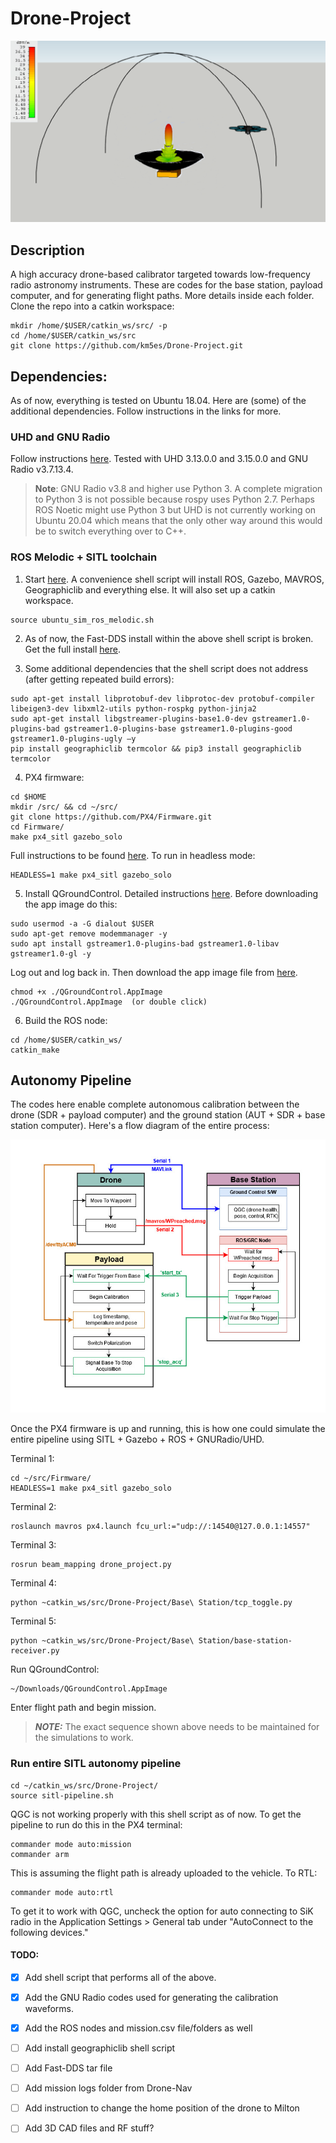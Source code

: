 # Drone-Project
![cal-illustration](oth_withBeam_gradient.png)

## Description
A high accuracy drone-based calibrator targeted towards low-frequency radio astronomy instruments. These are codes for the base station, payload computer, and for generating flight paths. More details inside each folder. Clone the repo into a catkin workspace:
```
mkdir /home/$USER/catkin_ws/src/ -p
cd /home/$USER/catkin_ws/src
git clone https://github.com/km5es/Drone-Project.git
```

## Dependencies:
As of now, everything is tested on Ubuntu 18.04. Here are (some) of the additional dependencies. Follow instructions in the links for more.

### UHD and GNU Radio 
Follow instructions [here](https://kb.ettus.com/Building_and_Installing_the_USRP_Open-Source_Toolchain_(UHD_and_GNU_Radio)_on_Linux). Tested with UHD 3.13.0.0 and 3.15.0.0 and GNU Radio v3.7.13.4. 
> **Note**: GNU Radio v3.8 and higher use Python 3. A complete migration to Python 3 is not possible because rospy uses Python 2.7. Perhaps ROS Noetic might use Python 3 but UHD is not currently working on Ubuntu 20.04 which means that the only other way around this would be to switch everything over to C++. 

### ROS Melodic + SITL toolchain
1. Start [here](https://dev.px4.io/v1.9.0/en/setup/dev_env_linux_ubuntu.html). A convenience shell script will install ROS, Gazebo, MAVROS, Geographiclib and everything else. It will also set up a catkin workspace.
```
source ubuntu_sim_ros_melodic.sh
```
2. As of now, the Fast-DDS install within the above shell script is broken. Get the full install [here](https://www.eprosima.com/index.php/downloads-all).

3. Some additional dependencies that the shell script does not address (after getting repeated build errors):
```
sudo apt-get install libprotobuf-dev libprotoc-dev protobuf-compiler libeigen3-dev libxml2-utils python-rospkg python-jinja2
sudo apt-get install libgstreamer-plugins-base1.0-dev gstreamer1.0-plugins-bad gstreamer1.0-plugins-base gstreamer1.0-plugins-good gstreamer1.0-plugins-ugly –y
pip install geographiclib termcolor && pip3 install geographiclib termcolor 
```

4. PX4 firmware:
```
cd $HOME
mkdir /src/ && cd ~/src/
git clone https://github.com/PX4/Firmware.git
cd Firmware/
make px4_sitl gazebo_solo
```
Full instructions to be found [here](https://dev.px4.io/v1.9.0/en/setup/building_px4.html). To run in headless mode:
```
HEADLESS=1 make px4_sitl gazebo_solo
```
5. Install QGroundControl. Detailed instructions [here](https://docs.qgroundcontrol.com/en/getting_started/download_and_install.html). Before downloading the app image do this:
```
sudo usermod -a -G dialout $USER
sudo apt-get remove modemmanager -y
sudo apt install gstreamer1.0-plugins-bad gstreamer1.0-libav gstreamer1.0-gl -y
```
Log out and log back in. Then download the app image file from [here](https://s3-us-west-2.amazonaws.com/qgroundcontrol/latest/QGroundControl.AppImage).
```
chmod +x ./QGroundControl.AppImage
./QGroundControl.AppImage  (or double click)
```
6. Build the ROS node:
```
cd /home/$USER/catkin_ws/
catkin_make
```

## Autonomy Pipeline
The codes here enable complete autonomous calibration between the drone (SDR + payload computer) and the ground station (AUT + SDR + base station computer). Here's a flow diagram of the entire process:

![pipeline](autonomy_pipeline.jpg)

Once the PX4 firmware is up and running, this is how one could simulate the entire pipeline using SITL + Gazebo + ROS + GNURadio/UHD.

Terminal 1:
```
cd ~/src/Firmware/
HEADLESS=1 make px4_sitl gazebo_solo
```
Terminal 2:
```
roslaunch mavros px4.launch fcu_url:="udp://:14540@127.0.0.1:14557"
```
Terminal 3:
```
rosrun beam_mapping drone_project.py
```
Terminal 4:
```
python ~catkin_ws/src/Drone-Project/Base\ Station/tcp_toggle.py
```
Terminal 5:
```
python ~catkin_ws/src/Drone-Project/Base\ Station/base-station-receiver.py
```
Run QGroundControl:
```
~/Downloads/QGroundControl.AppImage
```
Enter flight path and begin mission.

>***NOTE:*** The exact sequence shown above needs to be maintained for the simulations to work.

### Run entire SITL autonomy pipeline
```
cd ~/catkin_ws/src/Drone-Project/
source sitl-pipeline.sh
```
QGC is not working properly with this shell script as of now. To get the pipeline to run do this in the PX4 terminal:
```
commander mode auto:mission
commander arm
```
This is assuming the flight path is already uploaded to the vehicle. To RTL:
```
commander mode auto:rtl
```
To get it to work with QGC, uncheck the option for auto connecting to SiK radio in the Application Settings > General tab under "AutoConnect to the following devices."

#### TODO:

- [x] Add shell script that performs all of the above.

- [x] Add the GNU Radio codes used for generating the calibration waveforms.

- [x] Add the ROS nodes and mission.csv file/folders as well

- [ ] Add install geographiclib shell script

- [ ] Add Fast-DDS tar file

- [ ] Add mission logs folder from Drone-Nav

- [ ] Add instruction to change the home position of the drone to Milton 

- [ ] Add 3D CAD files and RF stuff? 

